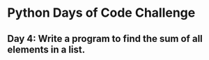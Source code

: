 # Python Days of Code Challenge

## Day 4: Write a program to find the sum of all elements in a list.
